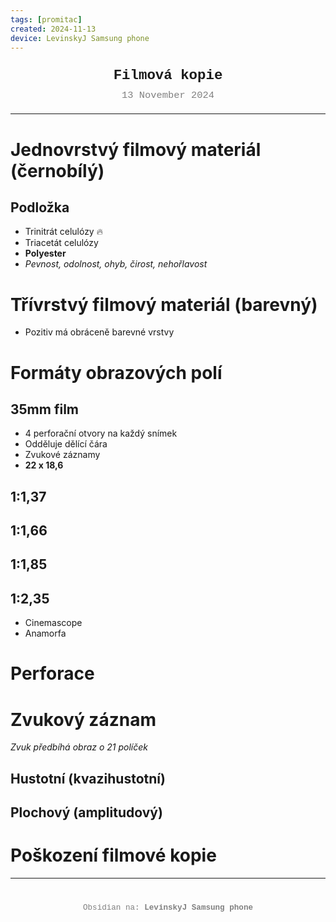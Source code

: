 ```yaml
---
tags: [promitac]
created: 2024-11-13
device: LevinskyJ Samsung phone
---
```

<div style="text-align: center; font-size: 1.6em; font-weight: bold; padding: 10px 0; font-family: Courier New">
  Filmová kopie
</div>

<div style="text-align: center; color: gray; font-size: 1.1em; margin-bottom: 20px; font-family: Courier New">  13 November 2024
</div>

---

# Jednovrstvý filmový materiál (černobílý)
## Podložka
-  Trinitrát celulózy 🔥
- Triacetát celulózy 
- **Polyester**
- *Pevnost, odolnost, ohyb, čirost, nehořlavost* 

# Třívrstvý filmový materiál (barevný)
- Pozitiv má obráceně barevné vrstvy 

# Formáty obrazových polí 
## 35mm film
- 4 perforační otvory na každý snímek 
- Odděluje dělící čára 
- Zvukové záznamy 
- **22 x 18,6**
## 1:1,37
## 1:1,66
## 1:1,85
## 1:2,35
- Cinemascope 
- Anamorfa 

# Perforace 

# Zvukový záznam 
*Zvuk předbíhá obraz o 21 políček*
## Hustotní (kvazihustotní)
## Plochový (amplitudový)

# Poškození filmové kopie 

---

<div style="text-align: center; color: gray; font-size: 0.9em; margin-top: 40px; font-family: Courier New">
  Obsidian na: <strong>LevinskyJ Samsung phone</strong>
</div>
